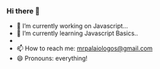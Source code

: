 ### Hi there 👋
- 🔭 I’m currently working on Javascript...
- 🌱 I’m currently learning Javascript Basics..
-
- 📫 How to reach me: mrpalaiologos@gmail.com
- 😄 Pronouns: everything!

<!--
**AngelosPa/AngelosPa** is a ✨ _special_ ✨ repository because its `README.md` (this file) appears on your GitHub profile.


- 🔭 I’m currently working on Javascript...
- 🌱 I’m currently learning Javascript Basics..
-
- 📫 How to reach me: mrpalaiologos@gmail.com
- 😄 Pronouns: everything!

-->
